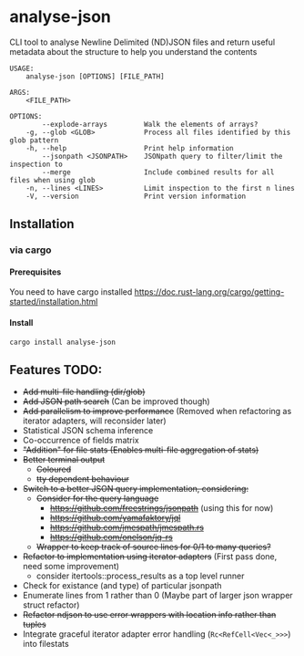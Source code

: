 # analyse-json
CLI tool to analyse Newline Delimited (ND)JSON files and return useful metadata
about the structure to help you understand the contents

```
USAGE:
    analyse-json [OPTIONS] [FILE_PATH]

ARGS:
    <FILE_PATH>

OPTIONS:
        --explode-arrays         Walk the elements of arrays?
    -g, --glob <GLOB>            Process all files identified by this glob pattern
    -h, --help                   Print help information
        --jsonpath <JSONPATH>    JSONpath query to filter/limit the inspection to
        --merge                  Include combined results for all files when using glob
    -n, --lines <LINES>          Limit inspection to the first n lines
    -V, --version                Print version information
```

## Installation
### via cargo
#### Prerequisites
You need to have cargo installed
https://doc.rust-lang.org/cargo/getting-started/installation.html
#### Install
```
cargo install analyse-json
```

## Features TODO:
* ~~Add multi-file handling (dir/glob)~~
* ~~Add JSON path search~~ (Can be improved though)
* ~~Add parallelism to improve performance~~ (Removed when refactoring as iterator adapters, will reconsider later)
* Statistical JSON schema inference
* Co-occurrence of fields matrix
* ~~"Addition" for file stats (Enables multi-file aggregation of stats)~~
* ~~Better terminal output~~
  * ~~Coloured~~
  * ~~tty dependent behaviour~~
* ~~Switch to a better JSON query implementation, considering:~~
  * ~~Consider for the query language~~
    * ~~https://github.com/freestrings/jsonpath~~ (using this for now)
    * ~~https://github.com/yamafaktory/jql~~
    * ~~https://github.com/jmespath/jmespath.rs~~
    * ~~https://github.com/onelson/jq-rs~~
  * ~~Wrapper to keep track of source lines for 0/1 to many queries?~~
* ~~Refactor to implementation using iterator adapters~~ (First pass done, need some improvement)
  * consider itertools::process_results as a top level runner
* Check for existance (and type) of particular jsonpath
* Enumerate lines from 1 rather than 0 (Maybe part of larger json wrapper struct refactor)
* ~~Refactor ndjson to use error wrappers with location info rather than tuples~~
* Integrate graceful iterator adapter error handling (`Rc<RefCell<Vec<_>>>`) into filestats
